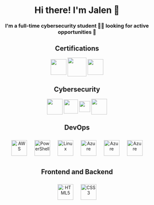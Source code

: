 <h1 align="center"> Hi there! I'm Jalen 👋 </h1>

### <div align="center">I'm a full-time cybersecurity student 👨‍💻 looking for active opportunities 🚀</div>  

<h2 align="center"> Certifications </h2>
<div align="center"> 
<a href="https://www.comptia.org/certifications/security"> <img src="https://images.credly.com/images/446e08ae-bbb5-4648-b85d-24b9a939eb8d/CompTIA_Security_2B.png" align="center" height="50" /></a>
<a href="https://aws.amazon.com/certification/certified-cloud-practitioner/"> <img src="https://miro.medium.com/v2/resize:fit:600/1*V4uHqaSi6zZETnfh7hqFEA.png" align="center" height="60" /></a>
<a href="https://www.comptia.org/certifications/a"> <img src="https://images.credly.com/images/2d9ba442-a3ce-4105-9d69-57f478540f70/CompTIA_A_2B.png" align="center" height="50" /></a>

<h2 align="center"> Cybersecurity </h2>
<div align="center"> 
<a href="https://nmap.org/"> <img src="https://www.uvexplorer.com/wp-content/uploads/2023/07/nmap-logo-256x256-1.png" align="center" height="50" /></a>
<a href="https://www.wireshark.org/"> <img src="https://upload.wikimedia.org/wikipedia/commons/thumb/c/c6/Wireshark_icon_new.png/768px-Wireshark_icon_new.png" align="center" height="45" /></a>
<a href="https://www.tenable.com/products/nessus"> <img src="https://d7umqicpi7263.cloudfront.net/img/product/379987ee-15e3-4170-85fc-8bf23574ba35.com/7d5ba597ca3ec8478301f69901e1bda0" align="center" height="35" /></a>
<a href="https://www.kali.org/"> <img src="https://images-wixmp-ed30a86b8c4ca887773594c2.wixmp.com/f/eabb7bd3-f056-4b3e-baee-36d5461726f9/dgbaece-f9bd058c-b5c4-4306-a37c-8d48000ce6fd.png/v1/fill/w_1280,h_1283/kali_linux_start_button_by_wbdisnbcuni_dgbaece-fullview.png?token=eyJ0eXAiOiJKV1QiLCJhbGciOiJIUzI1NiJ9.eyJzdWIiOiJ1cm46YXBwOjdlMGQxODg5ODIyNjQzNzNhNWYwZDQxNWVhMGQyNmUwIiwiaXNzIjoidXJuOmFwcDo3ZTBkMTg4OTgyMjY0MzczYTVmMGQ0MTVlYTBkMjZlMCIsIm9iaiI6W1t7ImhlaWdodCI6Ijw9MTI4MyIsInBhdGgiOiJcL2ZcL2VhYmI3YmQzLWYwNTYtNGIzZS1iYWVlLTM2ZDU0NjE3MjZmOVwvZGdiYWVjZS1mOWJkMDU4Yy1iNWM0LTQzMDYtYTM3Yy04ZDQ4MDAwY2U2ZmQucG5nIiwid2lkdGgiOiI8PTEyODAifV1dLCJhdWQiOlsidXJuOnNlcnZpY2U6aW1hZ2Uub3BlcmF0aW9ucyJdfQ.un-YqKueP3vLxPo_5Zo66mxuqXq08yfWg_JyBkDeMiU" align="center" height="50" /></a>
</div>

<h2 align="center"> DevOps </h2>
<div align="center"> 
<a href="https://aws.amazon.com/" target="_blank"><img style="margin: 10px" src="https://profilinator.rishav.dev/skills-assets/amazonwebservices-original-wordmark.svg" alt="AWS" height="50" /></a>  
<a href="https://docs.microsoft.com/en-us/powershell/" target="_blank"><img style="margin: 10px" src="https://profilinator.rishav.dev/skills-assets/powershell.png" alt="PowerShell" height="50" /></a>  
<a href="https://www.linux.org/" target="_blank"><img style="margin: 10px" src="https://profilinator.rishav.dev/skills-assets/linux-original.svg" alt="Linux" height="50" /></a>  
<a href="https://azure.microsoft.com/en-in/" target="_blank"><img style="margin: 10px" src="https://profilinator.rishav.dev/skills-assets/microsoft_azure-icon.svg" alt="Azure" height="50" /></a>
<a href="https://www.microsoft.com/en-us/windows" target="_blank"><img style="margin: 10px" src="https://cdn2.iconfinder.com/data/icons/designer-skills/128/windows-512.png" alt="Azure" height="50" /></a>
<a href="https://www.apple.com/mac/" target="_blank"><img style="margin: 10px" src="https://upload.wikimedia.org/wikipedia/commons/c/c9/Finder_Icon_macOS_Big_Sur.png" alt="Azure" height="50" /></a>
</div>

<h2 align="center"> Frontend and Backend </h2>
<div align="center"> 
<a href="https://en.wikipedia.org/wiki/HTML5" target="_blank"><img style="margin: 10px" src="https://profilinator.rishav.dev/skills-assets/html5-original-wordmark.svg" alt="HTML5" height="50" /></a>
<a href="https://www.w3schools.com/css/" target="_blank"><img style="margin: 10px" src="https://profilinator.rishav.dev/skills-assets/css3-original-wordmark.svg" alt="CSS3" height="50" /></a>  
</div>
